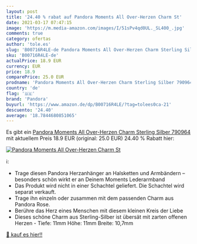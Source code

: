 ```yaml
---
layout: post
title: '24.40 % rabat auf Pandora Moments All Over-Herzen Charm St'
date: 2021-03-17 07:47:15
image: 'https://m.media-amazon.com/images/I/51sPv4qd0UL._SL400_.jpg'
comments: true
category: ofertas
author: 'tole.es'
slug: 'B00716R4LE-de Pandora Moments All Over-Herzen Charm Sterling Silber 790964'
sku: 'B00716R4LE-de'
actualPrice: 18.9 EUR
currency: EUR
price: 18.9
comparePrice: 25.0 EUR
prodname: 'Pandora Moments All Over-Herzen Charm Sterling Silber 790964'
country: 'de'
flag: '🇩🇪'
brand: 'Pandora'
buyurl: 'https://www.amazon.de/dp/B00716R4LE/?tag=tolees0ca-21'
descuento: '24.40'
average: '18.7844680851065'
---
```


Es gibt ein [Pandora Moments All Over-Herzen Charm Sterling Silber 790964](https://www.amazon.de/dp/B00716R4LE/?tag=tolees0ca-21) mit aktuellem Preis 18.9 EUR (original: 25.0 EUR) 24.40 % Rabatt hier:

[![Pandora Moments All Over-Herzen Charm St](https://m.media-amazon.com/images/I/51sPv4qd0UL._SL400_.jpg)](https://www.amazon.de/dp/B00716R4LE/?tag=tolees0ca-21)

ℹ️:

- Trage diesen Pandora Herzanhänger an Halsketten und Armbändern – besonders schön wirkt er an Deinem Moments Lederarmband
- Das Produkt wird nicht in einer Schachtel geliefert. Die Schachtel wird separat verkauft.
- Trage ihn einzeln oder zusammen mit dem passenden Charm aus Pandora Rose.
- Berühre das Herz eines Menschen mit diesem kleinen Kreis der Liebe
- Dieses schöne Charm aus Sterling-Silber ist übersät mit zarten offenen Herzen - Tiefe: 11mm Höhe: 11mm Breite: 10,7mm

[🛒 kauf es hier!!](https://www.amazon.de/dp/B00716R4LE/?tag=tolees0ca-21)
